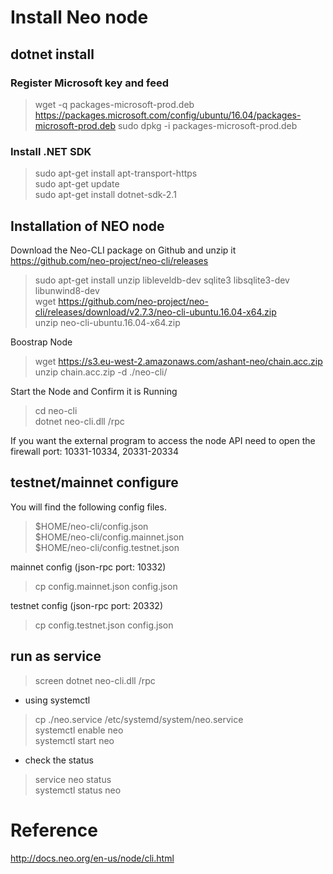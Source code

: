# Install Neo node
## dotnet install
### Register Microsoft key and feed
>wget -q packages-microsoft-prod.deb https://packages.microsoft.com/config/ubuntu/16.04/packages-microsoft-prod.deb
>sudo dpkg -i packages-microsoft-prod.deb

### Install .NET SDK
>sudo apt-get install apt-transport-https  
>sudo apt-get update  
>sudo apt-get install dotnet-sdk-2.1  

## Installation of NEO node
Download the Neo-CLI package on Github and unzip it
https://github.com/neo-project/neo-cli/releases

>sudo apt-get install unzip libleveldb-dev sqlite3 libsqlite3-dev libunwind8-dev   
>wget https://github.com/neo-project/neo-cli/releases/download/v2.7.3/neo-cli-ubuntu.16.04-x64.zip  
>unzip neo-cli-ubuntu.16.04-x64.zip  

Boostrap Node
>wget https://s3.eu-west-2.amazonaws.com/ashant-neo/chain.acc.zip  
>unzip chain.acc.zip -d ./neo-cli/  

Start the Node and Confirm it is Running
>cd neo-cli  
>dotnet neo-cli.dll /rpc  

If you want the external program to access the node API need to open the firewall port: 10331-10334, 20331-20334

## testnet/mainnet configure
You will find the following config files.
>$HOME/neo-cli/config.json  
>$HOME/neo-cli/config.mainnet.json  
>$HOME/neo-cli/config.testnet.json  

mainnet config (json-rpc port: 10332)
>cp config.mainnet.json config.json  

testnet config (json-rpc port: 20332)
>cp config.testnet.json config.json  


## run as service
>screen dotnet neo-cli.dll /rpc  

* using systemctl
>cp ./neo.service /etc/systemd/system/neo.service  
>systemctl enable neo  
>systemctl start neo  

* check the status
>service neo status  
>systemctl status neo  


# Reference
http://docs.neo.org/en-us/node/cli.html
